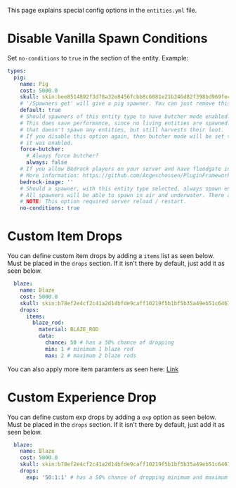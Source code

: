 This page explains special config options in the ``entities.yml`` file.

# Disable Vanilla Spawn Conditions
Set ``no-conditions`` to ``true`` in the section of the entity. Example:
````yaml
types:
  pig:
    name: Pig
    cost: 5000.0
    skull: skin:bee8514892f3d78a32e8456fcbb8c6081e21b246d82f398bd969fec19d3c27b3
    # '/Spawners get' will give a pig spawner. You can just remove this option and place it somewhere else to change the default entity.
    default: true
    # Should spawners of this entity type to have butcher mode enabled?
    # This does save performance, since no living entities are spawned. This acts like a virtual spawner
    # that doesn't spawn any entities, but still harvests their loot.
    # If you disable this option again, then butcher mode will be set to the state each induvidual spawner had before
    # it was enabled.
    force-butcher:
      # Always force butcher?
      always: false
    # If you allow Bedrock players on your server and have floodgate installed, you can set an image for this entity in the Bedrock menu.
    # More information: https://github.com/Angeschossen/PluginFrameworkAPI/wiki/Bedrock-Menus#button-icons
    bedrock-image: ''
    # Should a spawner, with this entity type selected, always spawn entities? That means that there are no spawn conditions, except the levels from levels.yml (except player_range).
    # All spawners will be able to spawn in air and underwater. There are no restrictions.
    # NOTE: This option required server reload / restart.
    no-conditions: true
````

# Custom Item Drops
You can define custom item drops by adding a ``items`` list as seen below. Must be placed in the ``drops`` section. If it isn't there by default, just add it as seen below.

````yaml
  blaze:
    name: Blaze
    cost: 5000.0
    skull: skin:b78ef2e4cf2c41a2d14bfde9caff10219f5b1bf5b35a49eb51c6467882cb5f0
    drops:
      items:
        blaze_rod:
          material: BLAZE_ROD
          data:
            chance: 50 # has a 50% chance of dropping
            min: 1 # minimum 1 blaze rod
            max: 2 # maximum 2 blaze rods
````

You can also apply more item paramters as seen here: [Link](https://wiki.incredibleplugins.com/general/menus/gui-menus#optional-item-parameters)

# Custom Experience Drop
You can define custom exp drops by adding a ``exp`` option as seen below. Must be placed in the ``drops`` section. If it isn't there by default, just add it as seen below.

````yaml
  blaze:
    name: Blaze
    cost: 5000.0
    skull: skin:b78ef2e4cf2c41a2d14bfde9caff10219f5b1bf5b35a49eb51c6467882cb5f0
    drops:
      exp: '50:1:1' # has a 50% chance of dropping minimum and maximum 1 experience orb
````